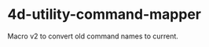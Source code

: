 4d-utility-command-mapper
=========================

Macro v2 to convert old command names to current.
